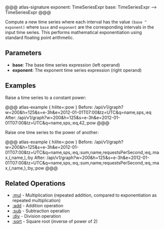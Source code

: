 @@@ atlas-signature
exponent: TimeSeriesExpr
base: TimeSeriesExpr
-->
TimeSeriesExpr
@@@

Compute a new time series where each interval has the value `(base ^ exponent)` where `base`
and `exponent` are the corresponding intervals in the input time series. This performs
mathematical exponentiation using standard floating point arithmetic.

## Parameters

* **base**: The base time series expression (left operand)
* **exponent**: The exponent time series expression (right operand)

## Examples

Raise a time series to a constant power:

@@@ atlas-example { hilite=:pow }
Before: /api/v1/graph?w=200&h=125&s=e-3h&e=2012-01-01T07:00&tz=UTC&q=name,sps,:eq
After: /api/v1/graph?w=200&h=125&s=e-3h&e=2012-01-01T07:00&tz=UTC&q=name,sps,:eq,42,:pow
@@@

Raise one time series to the power of another:

@@@ atlas-example { hilite=:pow }
Before: /api/v1/graph?w=200&h=125&s=e-3h&e=2012-01-01T07:00&tz=UTC&q=name,sps,:eq,:sum,name,requestsPerSecond,:eq,:max,(,name,),:by
After: /api/v1/graph?w=200&h=125&s=e-3h&e=2012-01-01T07:00&tz=UTC&q=name,sps,:eq,:sum,name,requestsPerSecond,:eq,:max,(,name,),:by,:pow
@@@

## Related Operations

* [:mul](mul.md) - Multiplication (repeated addition, compared to exponentiation as repeated multiplication)
* [:add](add.md) - Addition operation
* [:sub](sub.md) - Subtraction operation
* [:div](div.md) - Division operation
* [:sqrt](sqrt.md) - Square root (inverse of power of 2)